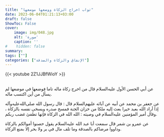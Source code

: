 ```yaml
---
title: "ثواب اخراج الزكاة ووضعها موضعها"
date: 2023-06-04T01:21:13+03:00
draft: false
ShowToc: False
cover:
    image: img/048.jpg
    alt: 'صورة'
    caption: ''
#    hidden: false
summary: 
tags: [""]
categories: ["الإنفاق والزكاة والصدقة"]
---
```


{{< youtube 2Z1JJBfWioY >}}  
 <br>


عن أبي الحسن الأول عليه‌السلام قال من
اخرج زكاة ماله تاما فوضعها في موضعها لم يسأل من أين اكتسب ماله.

عن جعفر بن محمد عن أبيه عن آبائه عليهم‌السلام قال : قال رسول
الله صلى‌الله‌عليه‌وآله إذا أراد الله بعبد خيرا بعث إليه ملكا من خزان الجنة فمسح
صدره ويسخي نفسه بالزكاة ، وقال أمير المؤمنين عليه‌السلام في وصيته : الله الله
في الزكاة فإنها تطفئ غضب ربكم.

عن عمرو بن شمر قال سمعت أبا عبد الله عليه‌السلام
يقول حصنوا أموالكم بالزكاة وداووا مرضاكم بالصدقة وما تلف مال في
بر ولا بحر إلا بمنع الزكاة.

